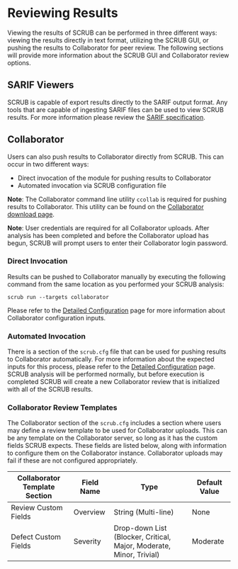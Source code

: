 # Reviewing Results

Viewing the results of SCRUB can be performed in three different ways: viewing the results directly in text format, utilizing the SCRUB GUI, or pushing the results to Collaborator for peer review. The following sections will provide more information about the SCRUB GUI and Collaborator review options.


## SARIF Viewers

SCRUB is capable of export results directly to the SARIF output format. Any tools that are capable of ingesting SARIF files can be used to view SCRUB results. For more information please review the [SARIF specification](https://sarifweb.azurewebsites.net/).


## Collaborator

Users can also push results to Collaborator directly from SCRUB. This can occur in two different ways:

- Direct invocation of the module for pushing results to Collaborator
- Automated invocation via SCRUB configuration file

**Note**: The Collaborator command line utility `ccollab` is required for pushing results to Collaborator. This utility can be found on the [Collaborator download page](https://support.smartbear.com/collaborator/downloads/).

**Note**: User credentials are required for all Collaborator uploads. After analysis has been completed and before the Collaborator upload has begun, SCRUB will prompt users to enter their Collaborator login password.


### Direct Invocation

Results can be pushed to Collaborator manually by executing the following command from the same location as you performed your SCRUB analysis:

    scrub run --targets collaborator

Please refer to the [Detailed Configuration](configuration.md) page for more information about Collaborator configuration inputs.


### Automated Invocation

There is a section of the `scrub.cfg` file that can be used for pushing results to Collaborator automatically. For more information about the expected inputs for this process, please refer to the [Detailed Configuration](configuration.md) page. SCRUB analysis will be performed normally, but before execution is completed SCRUB will create a new Collaborator review that is initialized with all of the SCRUB results.

### Collaborator Review Templates
The Collaborator section of the `scrub.cfg` includes a section where users may define a review template to be used for Collaborator uploads. This can be any template on the Collaborator server, so long as it has the custom fields SCRUB expects. These fields are listed below, along with information to configure them on the Collaborator instance. Collaborator uploads may fail if these are not configured appropriately.

| Collaborator Template Section | Field Name | Type                                                                | Default Value |
| ----------------------------- | ---------- | ------------------------------------------------------------------- | ------------- |
| Review Custom Fields          | Overview   | String (Multi-line)                                                 | None          |
| Defect Custom Fields          | Severity   | Drop-down List (Blocker, Critical, Major, Moderate, Minor, Trivial) | Moderate      |

